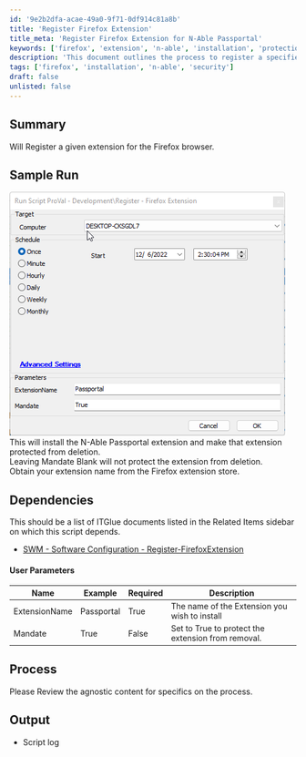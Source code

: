 ```yaml
---
id: '9e2b2dfa-acae-49a0-9f71-0df914c81a8b'
title: 'Register Firefox Extension'
title_meta: 'Register Firefox Extension for N-Able Passportal'
keywords: ['firefox', 'extension', 'n-able', 'installation', 'protection']
description: 'This document outlines the process to register a specified extension for the Firefox browser, specifically focusing on the N-Able Passportal extension. It includes sample runs, user parameters, dependencies, and output details to ensure a successful installation and protection from deletion.'
tags: ['firefox', 'installation', 'n-able', 'security']
draft: false
unlisted: false
---
```

## Summary

Will Register a given extension for the Firefox browser.

## Sample Run

![Sample Run](../../../static/img/Register---Firefox-Extension/image_1.png)  
This will install the N-Able Passportal extension and make that extension protected from deletion.  
Leaving Mandate Blank will not protect the extension from deletion.  
Obtain your extension name from the Firefox extension store.

## Dependencies

This should be a list of ITGlue documents listed in the Related Items sidebar on which this script depends.

- [SWM - Software Configuration - Register-FirefoxExtension](<../../powershell/Register-FirefoxExtension.md>)

#### User Parameters

| Name          | Example     | Required | Description                                      |
|---------------|-------------|----------|--------------------------------------------------|
| ExtensionName | Passportal  | True     | The name of the Extension you wish to install    |
| Mandate       | True        | False    | Set to True to protect the extension from removal.|

## Process

Please Review the agnostic content for specifics on the process.

## Output

- Script log












